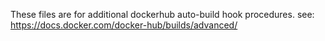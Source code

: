 These files are for additional dockerhub auto-build hook procedures.
see: https://docs.docker.com/docker-hub/builds/advanced/
